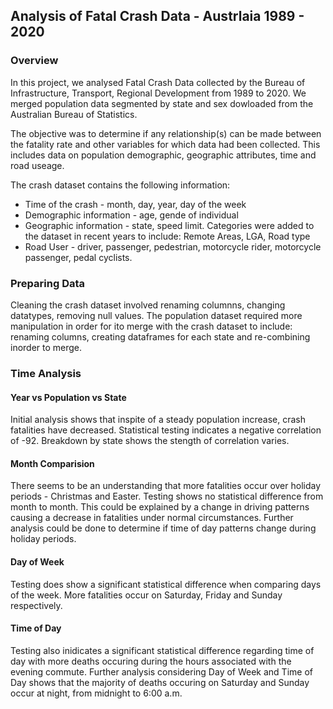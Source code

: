 ## Analysis of Fatal Crash Data - Austrlaia 1989 - 2020

### Overview

In this project, we analysed Fatal Crash Data collected by the Bureau of Infrastructure, Transport, Regional Development from 1989 to 2020. We merged population data segmented by state and sex dowloaded from the Australian Bureau of Statistics.

The objective was to determine if any relationship(s) can be made between the fatality rate and other variables for which data had been collected. This includes data on population demographic, geographic attributes, time and road useage. 

The crash dataset contains the following information:
* Time of the crash - month, day, year, day of the week 
* Demographic information - age, gende of individual
* Geographic information - state, speed limit. Categories were added to the dataset in recent years to include: Remote Areas, LGA, Road type
* Road User - driver, passenger, pedestrian, motorcycle rider, motorcycle passenger, pedal cyclists.

### Preparing Data 

Cleaning the crash dataset involved renaming columnns, changing datatypes, removing null values. The population dataset required more manipulation in order for ito merge with the crash dataset to include: renaming columns, creating dataframes for each state and re-combining inorder to merge.

### Time Analysis 

#### Year vs Population vs State

Initial analysis shows that inspite of a steady population increase, crash fatalities have decreased. Statistical testing indicates a negative correlation of 
-92. Breakdown by state shows the stength of correlation varies. 

#### Month Comparision

There seems to be an understanding that more fatalities occur over holiday periods - Christmas and Easter. Testing shows no statistical difference from month to month. This could be explained by a change in driving patterns causing a decrease in fatalities under normal circumstances. Further analysis could be done to determine if time of day patterns change during holiday periods.

#### Day of Week 

Testing does show a significant statistical difference when comparing days of the week. More fatalities occur on Saturday, Friday and Sunday respectively. 

#### Time of Day

Testing also inidicates a significant statistical difference regarding time of day with more deaths occuring during the hours associated with the evening commute. Further analysis considering Day of Week and Time of Day shows that the majority of deaths occuring on Saturday and Sunday occur at night, from midnight to 6:00 a.m. 


